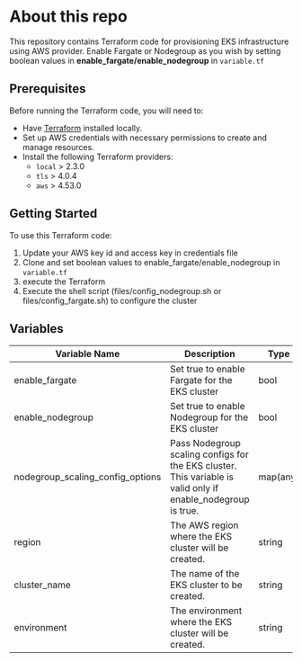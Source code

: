 # About this repo

This repository contains Terraform code for provisioning EKS infrastructure using AWS provider. Enable Fargate or Nodegroup as you wish by setting boolean values in **enable_fargate/enable_nodegroup** in `variable.tf`

## Prerequisites

Before running the Terraform code, you will need to:

- Have [Terraform](https://www.terraform.io/downloads.html) installed locally.
- Set up AWS credentials with necessary permissions to create and manage resources.
- Install the following Terraform providers:
  - `local` > 2.3.0
  - `tls` > 4.0.4
  - `aws` > 4.53.0

## Getting Started

To use this Terraform code:
1. Update your AWS key id and access key in credentials file
2. Clone and set boolean values to enable_fargate/enable_nodegroup in `variable.tf`
3. execute the Terraform
4. Execute the shell script (files/config_nodegroup.sh or files/config_fargate.sh) to configure the cluster

## Variables

| Variable Name                  | Description                                                                                          | Type       | Default Value |
| ------------------------------ | ---------------------------------------------------------------------------------------------------- | ---------- | ------------- |
| enable_fargate                 | Set true to enable Fargate for the EKS cluster                                                       | bool       | true          |
| enable_nodegroup               | Set true to enable Nodegroup for the EKS cluster                                                      | bool       | false         |
| nodegroup_scaling_config_options | Pass Nodegroup scaling configs for the EKS cluster. This variable is valid only if enable_nodegroup is true. | map(any)   | { desired_size = 3, max_size = 5, min_size = 3 } |
| region                         | The AWS region where the EKS cluster will be created.                                                 | string     | us-west-2     |
| cluster_name                   | The name of the EKS cluster to be created.                                                            | string     | tf_eks_fargate |
| environment                    | The environment where the EKS cluster will be created.                                                | string     | POC           |





